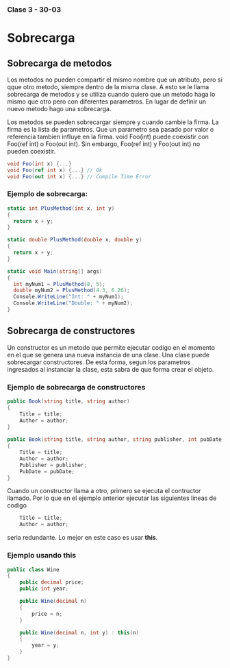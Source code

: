 ### Clase 3 - 30-03
# Sobrecarga

## Sobrecarga de metodos

Los metodos no pueden compartir el mismo nombre que un atributo, pero si qque otro metodo, siempre dentro de la misma clase. A esto se le llama sobrecarga de metodos y se utiliza cuando quiero que un metodo haga lo mismo que otro pero con diferentes parametros. En lugar de definir un nuevo metodo hago una sobrecarga.

Los metodos se pueden sobrecargar siempre y cuando cambie la firma. La firma es la lista de parametros. Que un parametro sea pasado por valor o referencia tambien influye en la firma. void Foo(int) puede coexistir con Foo(ref int) o Foo(out int). Sin embargo, Foo(ref int) y Foo(out int) no pueden coexistir.

```C#
void Foo(int x) {...}
void Foo(ref int x) {...} // Ok
void Foo(out int x) {...} // Compile Time Error
```
### Ejemplo de sobrecarga:

```C#
static int PlusMethod(int x, int y)
{
  return x + y;
}

static double PlusMethod(double x, double y)
{
  return x + y;
}

static void Main(string[] args)
{
  int myNum1 = PlusMethod(8, 5);
  double myNum2 = PlusMethod(4.3, 6.26);
  Console.WriteLine("Int: " + myNum1);
  Console.WriteLine("Double: " + myNum2);
}
```

## Sobrecarga de constructores

Un constructor es un metodo que permite ejecutar codigo en el momento en el que se genera una nueva instancia de una clase. Una clase puede sobrecargar constructores. De esta forma, segun los parametros ingresados al instanciar la clase, esta sabra de que forma crear el objeto.

### Ejemplo de sobrecarga de constructores
```C#
public Book(string title, string author)
{
    Title = title;
    Author = author;
}
 
public Book(string title, string author, string publisher, int pubDate)
{
    Title = title;
    Author = author;
    Publisher = publisher;
    PubDate = pubDate;
}
```

Cuando un constructor llama a otro, primero se ejecuta el contructor llamado. Por lo que en el ejemplo anterior ejecutar las siguientes lineas de codigo  

```C#
    Title = title;	
    Author = author;
```

seria redundante. Lo mejor en este caso es usar **this**.

### Ejemplo usando this

```C#
public class Wine
{
    public decimal price;
    public int year;

    public Wine(decimal n) 
    {
        price = n;
    }

    public Wine(decimal n, int y) : this(n) 
    {
        year = y;
    }
}
```


